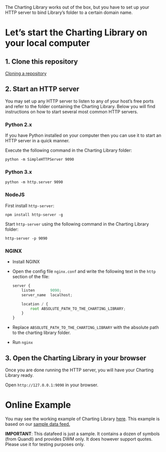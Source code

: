 The Charting Library works out of the box, but you have to set up your HTTP server to bind Library’s folder to a certain domain name.

# Let’s start the Charting Library on your local computer

## 1. Clone this repository

[Cloning a repository](wiki/charting_library/https://help.github.com/articles/cloning-a-repository/.md)

## 2. Start an HTTP server

You may set up any HTTP server to listen to any of your host’s free ports and refer to the folder containing the Charting Library. Below you will find instructions on how to start several most common HTTP servers.

### Python 2.x

If you have Python installed on your computer then you can use it to start an HTTP server in a quick manner.

Execute the following command in the Charting Library folder:

`python -m SimpleHTTPServer 9090`

### Python 3.x

`python -m http.server 9090`

### NodeJS

First install `http-server`:

`npm install http-server -g`

Start `http-server` using the following command in the Charting Library folder:

`http-server -p 9090`

### NGINX

- Install NGINX
- Open the config file `nginx.conf` and write the following text in the `http` section of the file:

    ```javascript
    server {
        listen       9090;
        server_name  localhost;

        location / {
            root ABSOLUTE_PATH_TO_THE_CHARTING_LIBRARY;
        }
    }
    ```

- Replace `ABSOLUTE_PATH_TO_THE_CHARTING_LIBRARY` with the absolute path to the charting library folder.
- Run `nginx`

## 3. Open the Charting Library in your browser

Once you are done running the HTTP server, you will have your Charting Library ready.

Open `http://127.0.0.1:9090` in your browser.

# Online Example

You may see the working example of Charting Library [here](wiki/charting_library/http://demo_chart.tradingview.com.md). This example is based on our [sample data feed.](wiki/charting_library/http://demo_feed.tradingview.com.md)

**IMPORTANT**: This datafeed is just a sample. It contains a dozen of symbols (from Quandl) and provides DWM only. It does however support quotes. Please use it for testing purposes only.
